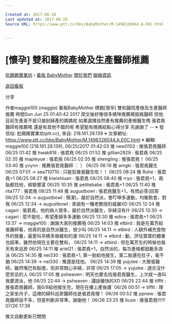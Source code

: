 ```yaml
---

Created at: 2017-08-28
Last updated at: 2017-08-28
Source URL: https://www.ptt.cc/bbs/BabyMother/M.1498326044.A.E0C.html


---
```


# [懷孕] 雙和醫院產檢及生產醫師推薦


[批踢踢實業坊](https://www.ptt.cc/) › [看板 BabyMother](https://www.ptt.cc/bbs/BabyMother/index.html) [關於我們](https://www.ptt.cc/about.html) [聯絡資訊](https://www.ptt.cc/contact.html)

[返回看板](https://www.ptt.cc/bbs/BabyMother/index.html)

分享

作者maggie100 (maggie)
看板BabyMother
標題\[懷孕\] 雙和醫院產檢及生產醫師推薦
時間Sun Jun 25 01:40:42 2017
爬文後好像很多媽咪推薦楊振銘醫師 但他目前生產是不是只接剖婦產的媽媽呢 如果選擇自然產有推薦的產檢醫生嗎 張君堯醫師有推薦嗎 還是有其他不錯的呢 希望能有媽媽給點心得分享 先謝謝了 -- ※ 發信站: 批踢踢實業坊(ptt.cc), 來自: 218.161.28.139 ※ 文章網址: <https://www.ptt.cc/bbs/BabyMother/M.1498326044.A.E0C.html> ※ 編輯: maggie100 (218.161.28.139), 06/25/2017 01:42:03
推 new0102 : 推張君堯醫師 06/25 01:42
推 hwak818 : 張君堯 06/25 01:52
推 gillian2929 : 張君堯 06/25 02:35
推 mapleyue : 張君堯 06/25 02:35
推 shengling : 推張君堯！ 06/25 03:40
推 yvynn : 推薦張君堯醫師 ： ） 06/25 06:19
推 amgki : 張君堯醫生 06/25 07:01
→ sea710710 : 只能狂推張醫生啦！！ 06/25 08:24
推 Ruhe : 張君堯+1 06/25 08:27
推 kiwishiuan : 張君堯 06/25 08:40
推 rryo : 張君堯+1，兩胎都找他，經驗豐富 06/25 10:35
推 petitebabe : 張君堯+1 06/25 11:40
推 rita777 : 張君堯 06/25 11:48
推 augustbowl : 張君堯醫生+1，有問必答(回答 06/25 12:34
→ augustbowl : 簡潔)，屬於自然派，會叮嚀多運動，均衡飲食，對我 06/25 12:34
→ augustbowl : 來說有一種老教授的威嚴XD 06/25 12:34
推 cagari : 張君堯，他的病人很多，屬於自然派醫生，孕婦沒有什 06/25 13:30
→ cagari : 麼不能吃，希望產婦多多運動 06/25 13:30
推 edice : 張君堯+1 06/25 13:37
→ maggie100 : 謝謝大家的推薦哦 06/25 14:03
推 etbird : 我是在萬芳給張醫師看，他真的是自然派醫生，很少叫 06/25 14:11
→ etbird : 人額外補充食物外的營養，最愛叫孕媽多做緩和的運 06/25 14:11
→ etbird : 動，評估寶寶的體重也超準，雖然他現在主要在雙和， 06/25 14:11
→ etbird : 但在萬芳生的時候也每天有來巡房 06/25 14:11
推 ariel21 : 張君堯+1，自然派的，每次產檢都鼓勵多游泳 06/25 14:35
推 nei330 : 張君堯+1, 第一胎給他接生，第二胎還在肚子，毫不猶 06/25 14:39
→ nei330 : 豫還是找他。 06/25 14:39
推 yujulee : 大推張醫師，雖然嘴巴有點壞，但非常關心孕婦，非常 06/25 17:05
→ yujulee : 適合沒什麼禁忌的人 06/25 17:05
推 psheaven : 明天也要去找張君堯醫生，上次就一直叫我要游泳，他 06/25 22:44
→ psheaven : 講話蠻快的XD 06/25 22:44
推 tifftt : 推張君堯醫師，我6/8給他接生完，現在在樓上產後護\` 06/26 00:51
→ tifftt : 理之家坐月子，這裡的婦科巡房醫師也是張君堯喔！ 06/26 00:52
推 ppnew : 張君堯醫師話不多，但是判斷非常準，謝謝他！ 06/26 23:25
推 buze : 推張君堯!!!!!! 07/26 17:38

推文自動更新已關閉

